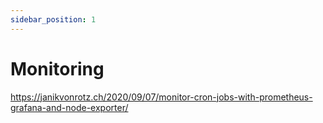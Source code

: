 ```yaml
---
sidebar_position: 1
---
```


# Monitoring

https://janikvonrotz.ch/2020/09/07/monitor-cron-jobs-with-prometheus-grafana-and-node-exporter/
